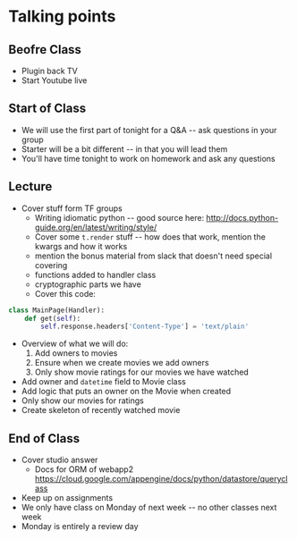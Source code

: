 # Talking points

## Beofre Class

* Plugin back TV
* Start Youtube live

## Start of Class

* We will use the first part of tonight for a Q&A -- ask questions in your group
* Starter will be a bit different -- in that you will lead them
* You'll have time tonight to work on homework and ask any questions

## Lecture

* Cover stuff form TF groups
    * Writing idiomatic python -- good source here: http://docs.python-guide.org/en/latest/writing/style/
    * Cover some `t.render` stuff -- how does that work, mention the kwargs and how it works
    * mention the bonus material from slack that doesn't need special covering
    * functions added to handler class
    * cryptographic parts we have
    * Cover this code:
```python
class MainPage(Handler):
    def get(self):
        self.response.headers['Content-Type'] = 'text/plain'
```
* Overview of what we will do:
    1. Add owners to movies
    2. Ensure when we create movies we add owners
    2. Only show movie ratings for our movies we have watched
* Add owner and `datetime` field to Movie class
* Add logic that puts an owner on the Movie when created
* Only show our movies for ratings
* Create skeleton of recently watched movie

## End of Class

* Cover studio answer
  * Docs for ORM of webapp2 https://cloud.google.com/appengine/docs/python/datastore/queryclass
* Keep up on assignments
* We only have class on Monday of next week -- no other classes next week
* Monday is entirely a review day

